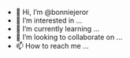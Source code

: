 - 👋 Hi, I’m @bonniejeror
- 👀 I’m interested in ...
- 🌱 I’m currently learning ...
- 💞️ I’m looking to collaborate on ...
- 📫 How to reach me ...

<!---
bonniejeror/bonniejeror is a ✨ special ✨ repository because its `README.md` (this file) appears on your GitHub profile.
You can click the Preview link to take a look at your changes.
--->
